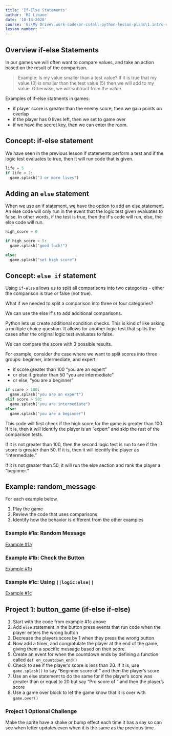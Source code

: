 ```yaml
---
title: 'If-Else Statements'
author: 'MJ Linane'
date: '10-13-2020'
course: 'G:\My Drive\.work-code\or-cs4all-python-lesson-plans\1.intro-sprite-game'
lesson number: ''
---
```


## Overview if-else Statements

In our games we will often want to compare values, and take an action based on the result of the comparison.

> Example: Is my value smaller than a test value? If it is true that my value (3) is smaller than the test value (5) then we will add to my value. Otherwise, we will subtract from the value.

Examples of if-else statments in games:

* if player score is greater than the enemy score, then we gain points on overlap
* if the player has 0 lives left, then we set to game over
* if we have the secret key, then we can enter the room.

## Concept: if-else statement

We have seen in the previous lesson if statements perform a test and if the logic test evaluates to true, then it will run code that is given.

```python
life = 5
if life > 2:
  game.splash("3 or more lives")
```

## Adding an `else` statement

When we use an if statement, we have the option to add an else statement. An else code will only run in the event that the logic test given evaluates to false. In other words, if the test is true, then the if's code will run, else, the else code will run.

```python
high_score = 0

if high_score > 5:
  game.splash("good luck!")

else:
  game.splash("set high score")
```

## Concept: `else if` statement

Using `if-else` allows us to split all comparisons into two categories - either the comparison is true or false (not true).

What if we needed to split a comparison into three or four categories?

We can use the else if's to add additional comparisons.

Python lets us create additional condition checks. This is kind of like asking a multiple choice question. It allows for another logic test that splits the cases after the original logic test evaluates to false.

We can compare the score with 3 possible results.

For example, consider the case where we want to split scores into three groups: beginner, intermediate, and expert.

* if score greater than 100 “you are an expert”
* or else if greater than 50 “you are intermediate”
* or else, “you are a beginner”

```python
if score > 100:
  game.splash("you are an expert")
elif score > 50:
  game.splash("you are intermediate")
else:
  game.splash("you are a beginner")
```

This code will first check if the high score for the game is greater than 100. If it is, then it will identify the player is an “expert” and skip the rest of the comparison tests.

If it is not greater than 100, then the second logic test is run to see if the score is greater than 50. If it is, then it will identify the player as “intermediate.”

If it is not greater than 50, it will run the else section and rank the player a “beginner.”

## Example: random_message

For each example below,

1. Play the game
2. Review the code that uses comparisons
3. Identify how the behavior is different from the other examples

### Example #1a: Random Message

[Example #1a](https://makecode.com/_HXMRAzYY4YkU)

### Example #1b: Check the Button

[Example #1b](https://makecode.com/_LigLWHR00d74)

### Example #1c: Using ``||logic:else||``

[Example #1c](https://makecode.com/_FDoAgwhKdh1X)

## Project 1: button_game (if-else if-else)

1. Start with the code from example #1c above
2. Add `else` statement in the button press events that run code when the player enters the wrong button
3. Decrease the players score by 1 when they press the wrong button
4. Now add a timer, and congratulate the player at the end of the game, giving them a specific message based on their score.
5. Create an event for when the countdown ends by defining a function called `def on_countdown_end()`
6. Check to see if the player’s score is less than 20. If it is, use `game.splash()` to say “Beginner score of “ and then the player’s score
7. Use an else statement to do the same for if the player’s score was greater than or equal to 20 but say “Pro score of “ and then the player’s score
8. Use a game over block to let the game know that it is over with `game.over()`

### Project 1 Optional Challenge

Make the sprite have a shake or bump effect each time it has a say so can see when letter updates even when it is the same as the previous time.
